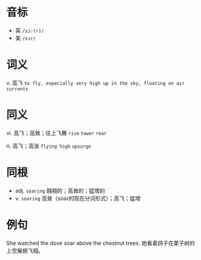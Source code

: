 # 音标

- 英 `/sɔ:(r)/`
- 美 `/sɔr/`

# 词义

v. 高飞
`to fly, especially very high up in the sky, floating on air currents`

# 同义

vi. 高飞；高耸；往上飞舞
`rise` `tower` `rear`

n. 高飞；高涨
`flying high` `upsurge`

# 同根

- adj. `soaring` 翱翔的；高耸的；猛增的
- v. `soaring` 高耸（soar的现在分词形式）；高飞；猛增

# 例句

She watched the dove soar above the chestnut trees.
她看着鸽子在栗子树的上空展翅飞翔。



